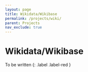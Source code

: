 ```yaml
---
layout: page
title: Wikidata/Wikibase
permalink: /projects/wiki/
parent: Projects
nav_exclude: true
---
```


# Wikidata/Wikibase
To be written
{: .label .label-red }